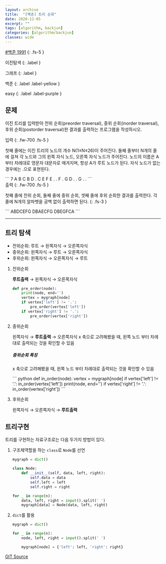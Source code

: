 ```yaml
---
layout: archive
title:  "[백준] 트리 순회"
date: 2020-12-05
excerpt: ""
tags: [algorithm, backjun]
categories: [algorithm/backjun]
classes: wide
---
```


[#백준 1991](https://www.acmicpc.net/problem/1991)
{: .fs-5 }

<div class="code-example" markdown="1">
이진탐색
{: .label }

그래프
{: .label }

백준
{: .label .label-yellow }

easy
{: .label .label-purple }
</div>

<!--more-->
## 문제
이진 트리를 입력받아 전위 순회(preorder traversal), 중위 순회(inorder traversal), 후위 순회(postorder traversal)한 결과를 출력하는 프로그램을 작성하시오.

<div class="code-example" markdown="1">
입력
{: .fw-700 .fs-5 }

첫째 줄에는 이진 트리의 노드의 개수 N(1≤N≤26)이 주어진다. 둘째 줄부터 N개의 줄에 걸쳐 각 노드와 그의 왼쪽 자식 노드, 오른쪽 자식 노드가 주어진다. 노드의 이름은 A부터 차례대로 영문자 대문자로 매겨지며, 항상 A가 루트 노드가 된다. 자식 노드가 없는 경우에는 .으로 표현된다.
</div>
```
7
A B C
B D .
C E F
E . .
F . G
D . .
G . .
```

<div class="code-example" markdown="1">
출력
{: .fw-700 .fs-5 }

첫째 줄에 전위 순회, 둘째 줄에 중위 순회, 셋째 줄에 후위 순회한 결과를 출력한다. 각 줄에 N개의 알파벳을 공백 없이 출력하면 된다.
{: .fs-3 }
</div>
```
ABDCEFG
DBAECFG
DBEGFCA
```

---

## 트리 탐색

- 전위순회: 루트 → 왼쪽자식 → 오른쪽자식
- 중위순회: 왼쪽자식 → 루트 → 오른쪽자식
- 후위순회: 왼쪽자식 → 오른쪽자식 → 루트  

1. 전위순회

    **루트출력** → 왼쪽자식 → 오른쪽자식
    ``` python
    def pre_order(node):
        print(node, end='')
        vertex = mygraph[node]
        if vertex['left'] != '.':
            pre_order(vertex['left'])
        if vertex['right'] != '.':
            pre_order(vertex['right'])
    ```

2. 중위순회

    왼쪽자식 → **루트출력** → 오른쪽자식
    x 축으로 고려해봤을 때, 왼쪽 노드 부터 차례대로 출력되는 것을 확인할 수 있음
    <div class="bd-callout bd-callout-warning">
    <h5 id="jquery-incompatibility">중위순회 특징</h5>
    <p>
    x 축으로 고려해봤을 때, 왼쪽 노드 부터 차례대로 출력되는 것을 확인할 수 있음
    </p>
    </div>
    ``` python
    def in_order(node):
        vertex = mygraph[node]
        if vertex['left'] != '.':
            in_order(vertex['left'])
        print(node, end='')
        if vertex['right'] != '.':
            in_order(vertex['right'])
    ```

3. 후위순회

    왼쪽자식 → 오른쪽자식 → **루트출력**

## 트리구현
트리를 구현하는 자료구조로는 다음 두가지 방법이 있다.

1. 구조체역할을 하는 `class`로 `Node`를 선언

    ``` python
    mygraph = dict()

    class Node:
        def __init__(self, data, left, right):
            self.data = data
            self.left = left
            self.right = right

    for _ in range(n):
        data, left, right = input().split(' ')
        mygraph[data] = Node(data, left, right)
    ```

2. `dict`를 활용

    ``` python
    mygraph = dict()

    for _ in range(n):
        node, left, right = input().split(' ')

        mygraph[node] = {'left': left, 'right': right}
    ```

<i class="icon icon-link" style="display: inline-block;"></i>[GIT Source](https://github.com/mongsilJeong/fastcampus/blob/main/repAthmPractice/Graph.py)

